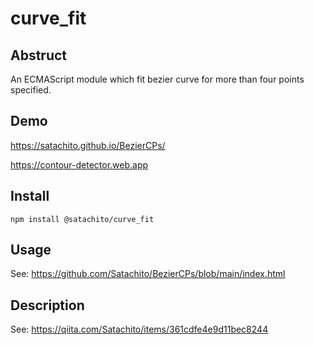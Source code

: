 # curve_fit 

## Abstruct

An ECMAScript module which fit bezier curve for more than four points specified.

## Demo

https://satachito.github.io/BezierCPs/

https://contour-detector.web.app

## Install

```
npm install @satachito/curve_fit
```

## Usage

See: https://github.com/Satachito/BezierCPs/blob/main/index.html

## Description

See: https://qiita.com/Satachito/items/361cdfe4e9d11bec8244
